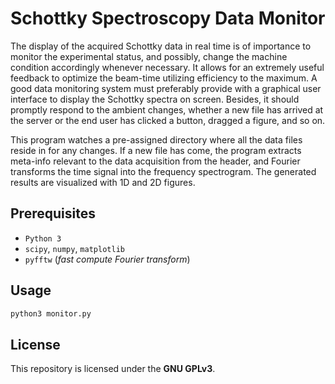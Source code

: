 # Schottky Spectroscopy Data Monitor
The display of the acquired Schottky data in real time is of importance to monitor the experimental status, and possibly, change the machine condition accordingly whenever necessary.
It allows for an extremely useful feedback to optimize the beam-time utilizing efficiency to the maximum.
A good data monitoring system must preferably provide with a graphical user interface to display the Schottky spectra on screen.
Besides, it should promptly respond to the ambient changes, whether a new file has arrived at the server or the end user has clicked a button, dragged a figure, and so on.

This program watches a pre-assigned directory where all the data files reside in for any changes.
If a new file has come, the program extracts meta-info relevant to the data acquisition from the header, and Fourier transforms the time signal into the frequency spectrogram.
The generated results are visualized with 1D and 2D figures.

## Prerequisites
 - `Python 3`
 - `scipy`, `numpy`, `matplotlib`
 - `pyfftw` (_fast compute Fourier transform_)

## Usage
```python
python3 monitor.py
```

## License
This repository is licensed under the **GNU GPLv3**.
